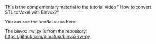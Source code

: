 This is the complementary material to the tutorial video " How to convert STL to Voxel with Binvox?" 

You can see the tutorial video here: 

The binvox_rw_py is from the repository: https://github.com/dimatura/binvox-rw-py

